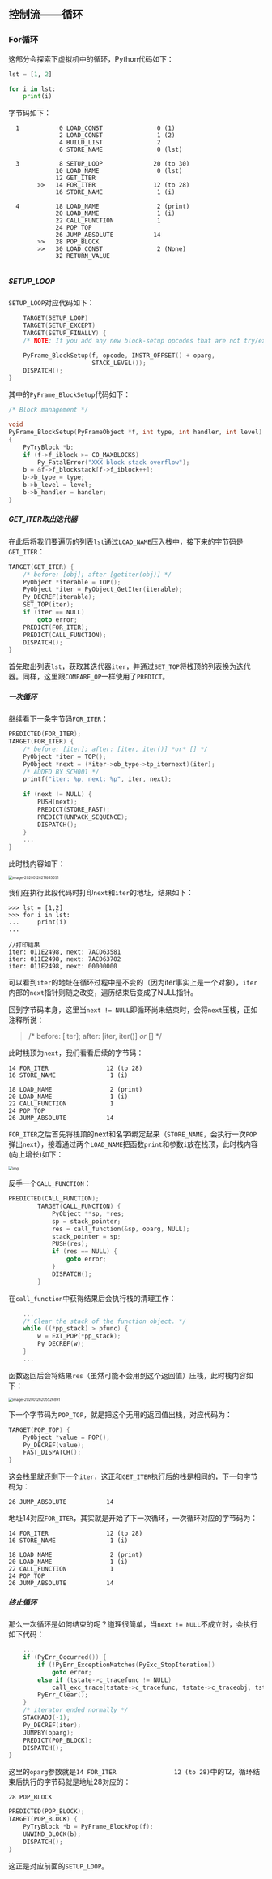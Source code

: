## 控制流——循环

### For循环

这部分会探索下虚拟机中的循环，Python代码如下：

```python
lst = [1, 2]

for i in lst:
    print(i)
```

字节码如下：

```shell
  1           0 LOAD_CONST               0 (1)
              2 LOAD_CONST               1 (2)
              4 BUILD_LIST               2
              6 STORE_NAME               0 (lst)

  3           8 SETUP_LOOP              20 (to 30)
             10 LOAD_NAME                0 (lst)
             12 GET_ITER
        >>   14 FOR_ITER                12 (to 28)
             16 STORE_NAME               1 (i)

  4          18 LOAD_NAME                2 (print)
             20 LOAD_NAME                1 (i)
             22 CALL_FUNCTION            1
             24 POP_TOP
             26 JUMP_ABSOLUTE           14
        >>   28 POP_BLOCK
        >>   30 LOAD_CONST               2 (None)
             32 RETURN_VALUE


```

##### SETUP_LOOP

`SETUP_LOOP`对应代码如下：

```c
	TARGET(SETUP_LOOP)
    TARGET(SETUP_EXCEPT)
    TARGET(SETUP_FINALLY) {
    /* NOTE: If you add any new block-setup opcodes that are not try/except/finally handlers, you may need to update the PyGen_NeedsFinalizing() function. */

    PyFrame_BlockSetup(f, opcode, INSTR_OFFSET() + oparg,
                       STACK_LEVEL());
    DISPATCH();
}
```

其中的`PyFrame_BlockSetup`代码如下：

```c
/* Block management */

void
PyFrame_BlockSetup(PyFrameObject *f, int type, int handler, int level)
{
    PyTryBlock *b;
    if (f->f_iblock >= CO_MAXBLOCKS)
        Py_FatalError("XXX block stack overflow");
    b = &f->f_blockstack[f->f_iblock++];
    b->b_type = type;
    b->b_level = level;
    b->b_handler = handler;
}
```

##### GET_ITER取出迭代器

在此后将我们要遍历的列表`lst`通过`LOAD_NAME`压入栈中，接下来的字节码是`GET_ITER`：

```c
TARGET(GET_ITER) {
    /* before: [obj]; after [getiter(obj)] */
    PyObject *iterable = TOP();
    PyObject *iter = PyObject_GetIter(iterable);
    Py_DECREF(iterable);
    SET_TOP(iter);
    if (iter == NULL)
        goto error;
    PREDICT(FOR_ITER);
    PREDICT(CALL_FUNCTION);
    DISPATCH();
}
```

首先取出列表`lst`，获取其迭代器`iter`，并通过`SET_TOP`将栈顶的列表换为迭代器。同样，这里跟`COMPARE_OP`一样使用了`PREDICT`。

##### 一次循环

继续看下一条字节码`FOR_ITER`：

```c
PREDICTED(FOR_ITER);
TARGET(FOR_ITER) {
    /* before: [iter]; after: [iter, iter()] *or* [] */
    PyObject *iter = TOP();
    PyObject *next = (*iter->ob_type->tp_iternext)(iter);
    /* ADDED BY SCH001 */
    printf("iter: %p, next: %p", iter, next);
    
    if (next != NULL) {
        PUSH(next);
        PREDICT(STORE_FAST);
        PREDICT(UNPACK_SEQUENCE);
        DISPATCH();
    }
    ...
}
```

此时栈内容如下：

<img src="py3-vm-loop.assets/image-20200126211645051.png" alt="image-20200126211645051" style="zoom:50%;" />

我们在执行此段代码时打印`next`和`iter`的地址，结果如下：

```shell
>>> lst = [1,2]
>>> for i in lst:
...     print(i)
...

//打印结果
iter: 011E2498, next: 7ACD63581
iter: 011E2498, next: 7ACD63702
iter: 011E2498, next: 00000000
```

可以看到`iter`的地址在循环过程中是不变的（因为iter事实上是一个对象），`iter`内部的`next`指针则随之改变，遍历结束后变成了NULL指针。

回到字节码本身，这里当`next != NULL`即循环尚未结束时，会将`next`压栈，正如注释所说：

> /* before: [iter]; after: [iter, iter()] *or* [] */

此时栈顶为`next`，我们看看后续的字节码：

```shell
14 FOR_ITER                12 (to 28)
16 STORE_NAME               1 (i)

18 LOAD_NAME                2 (print)
20 LOAD_NAME                1 (i)
22 CALL_FUNCTION            1
24 POP_TOP
26 JUMP_ABSOLUTE           14
```

`FOR_ITER`之后首先将栈顶的next和名字i绑定起来（`STORE_NAME`，会执行一次`POP`弹出`next`），接着通过两个`LOAD_NAME`把函数`print`和参数`i`放在栈顶，此时栈内容(向上增长)如下：

 <img src="py3-vm-loop.assets/`@P5]BKR0I]49N_DZ2EZF@3.png" alt="img" style="zoom: 50%;" /> 

反手一个`CALL_FUNCTION`：

```c
PREDICTED(CALL_FUNCTION);
        TARGET(CALL_FUNCTION) {
            PyObject **sp, *res;
            sp = stack_pointer;
            res = call_function(&sp, oparg, NULL);
            stack_pointer = sp;
            PUSH(res);
            if (res == NULL) {
                goto error;
            }
            DISPATCH();
        }
```

在`call_function`中获得结果后会执行栈的清理工作：

```c
	...
	/* Clear the stack of the function object. */
    while ((*pp_stack) > pfunc) {
        w = EXT_POP(*pp_stack);
        Py_DECREF(w);
    }
	...
```

函数返回后会将结果`res`（虽然可能不会用到这个返回值）压栈，此时栈内容如下：

<img src="py3-vm-loop.assets/image-20200126205526891.png" alt="image-20200126205526891" style="zoom:50%;" />

下一个字节码为`POP_TOP`，就是把这个无用的返回值出栈，对应代码为：

```c
TARGET(POP_TOP) {
    PyObject *value = POP();
    Py_DECREF(value);
    FAST_DISPATCH();
}
```

这会栈里就还剩下一个`iter`，这正和`GET_ITER`执行后的栈是相同的，下一句字节码为：

```shell
26 JUMP_ABSOLUTE           14
```

地址14对应`FOR_ITER`，其实就是开始了下一次循环，一次循环对应的字节码为：

```shell
14 FOR_ITER                12 (to 28)
16 STORE_NAME               1 (i)

18 LOAD_NAME                2 (print)
20 LOAD_NAME                1 (i)
22 CALL_FUNCTION            1
24 POP_TOP
26 JUMP_ABSOLUTE           14
```

##### 终止循环

那么一次循环是如何结束的呢？道理很简单，当`next != NULL`不成立时，会执行如下代码：

```c
	...
	if (PyErr_Occurred()) {
        if (!PyErr_ExceptionMatches(PyExc_StopIteration))
            goto error;
        else if (tstate->c_tracefunc != NULL)
            call_exc_trace(tstate->c_tracefunc, tstate->c_traceobj, tstate, f);
        PyErr_Clear();
    }
    /* iterator ended normally */
    STACKADJ(-1);
    Py_DECREF(iter);
    JUMPBY(oparg);
    PREDICT(POP_BLOCK);
    DISPATCH();
}
```

这里的`oparg`参数就是`14 FOR_ITER                12 (to 28)`中的12，循环结束后执行的字节码就是地址28对应的：

```shell
28 POP_BLOCK
```

```c
PREDICTED(POP_BLOCK);
TARGET(POP_BLOCK) {
    PyTryBlock *b = PyFrame_BlockPop(f);
    UNWIND_BLOCK(b);
    DISPATCH();
}
```

这正是对应前面的`SETUP_LOOP`。